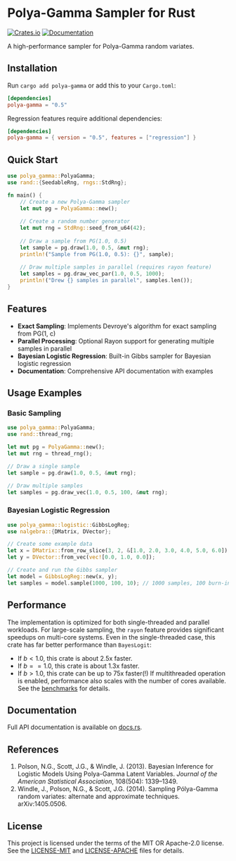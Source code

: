 # Polya-Gamma Sampler for Rust

[![Crates.io](https://img.shields.io/crates/v/polya-gamma.svg)](https://crates.io/crates/polya-gamma)
[![Documentation](https://docs.rs/polya-gamma/badge.svg)](https://docs.rs/polya-gamma)

A high-performance sampler for Polya-Gamma random variates.

## Installation

Run `cargo add polya-gamma` or add this to your `Cargo.toml`:

```toml
[dependencies]
polya-gamma = "0.5"
```

Regression features require additional dependencies:

```toml
[dependencies]
polya-gamma = { version = "0.5", features = ["regression"] }
```


## Quick Start

```rust
use polya_gamma::PolyaGamma;
use rand::{SeedableRng, rngs::StdRng};

fn main() {
    // Create a new Polya-Gamma sampler
    let mut pg = PolyaGamma::new();
    
    // Create a random number generator
    let mut rng = StdRng::seed_from_u64(42);
    
    // Draw a sample from PG(1.0, 0.5)
    let sample = pg.draw(1.0, 0.5, &mut rng);
    println!("Sample from PG(1.0, 0.5): {}", sample);
    
    // Draw multiple samples in parallel (requires rayon feature)
    let samples = pg.draw_vec_par(1.0, 0.5, 1000);
    println!("Drew {} samples in parallel", samples.len());
}
```
 
## Features

- **Exact Sampling**: Implements Devroye's algorithm for exact sampling from PG(1, c)
- **Parallel Processing**: Optional Rayon support for generating multiple samples in parallel
- **Bayesian Logistic Regression**: Built-in Gibbs sampler for Bayesian logistic regression
- **Documentation**: Comprehensive API documentation with examples

## Usage Examples

### Basic Sampling

```rust
use polya_gamma::PolyaGamma;
use rand::thread_rng;

let mut pg = PolyaGamma::new();
let mut rng = thread_rng();

// Draw a single sample
let sample = pg.draw(1.0, 0.5, &mut rng);

// Draw multiple samples
let samples = pg.draw_vec(1.0, 0.5, 100, &mut rng);
```

### Bayesian Logistic Regression

```rust
use polya_gamma::logistic::GibbsLogReg;
use nalgebra::{DMatrix, DVector};

// Create some example data
let x = DMatrix::from_row_slice(3, 2, &[1.0, 2.0, 3.0, 4.0, 5.0, 6.0]);
let y = DVector::from_vec(vec![0.0, 1.0, 0.0]);

// Create and run the Gibbs sampler
let model = GibbsLogReg::new(x, y);
let samples = model.sample(1000, 100, 10); // 1000 samples, 100 burn-in, thinning=10
```

## Performance

The implementation is optimized for both single-threaded and parallel workloads. For large-scale sampling, the `rayon` feature provides significant speedups on multi-core systems. 
Even in the single-threaded case, this crate has far better performance than `BayesLogit`:
- If $b < 1.0$, this crate is about 2.5x faster.
- If $b == 1.0$, this crate is about 1.3x faster.
- If $b > 1.0$, this crate can be up to 75x faster(!)
If multithreaded operation is enabled, performance also scales with the number of cores available. See the [benchmarks](benches/comparison/plots/summary.txt) for details.

## Documentation

Full API documentation is available on [docs.rs](https://docs.rs/polya-gamma).

## References

1. Polson, N.G., Scott, J.G., & Windle, J. (2013). Bayesian Inference for Logistic Models Using Polya-Gamma Latent Variables. *Journal of the American Statistical Association*, 108(504): 1339–1349.
2. Windle, J., Polson, N.G., & Scott, J.G. (2014). Sampling Pólya-Gamma random variates: alternate and approximate techniques. arXiv:1405.0506.

## License

This project is licensed under the terms of the MIT OR Apache-2.0 license. See the [LICENSE-MIT](LICENSE-MIT) and [LICENSE-APACHE](LICENSE-APACHE) files for details.
